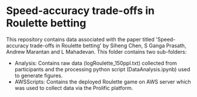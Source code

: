 # Speed-accuracy trade-offs in Roulette betting

This repository contains data associated with the paper titled 'Speed-accuracy trade-offs in Roulette betting' by Siheng Chen, S Ganga Prasath, Andrew Marantan and L Mahadevan.
This folder contains two sub-folders:
  - Analysis: Contains raw data (logRoulette_150ppl.txt) collected from participants and the processing python script (DataAnalysis.ipynb) used to generate figures.
  - AWSScripts: Contains the deployed Roulette game on AWS server which was used to collect data via the Prolific platform.
